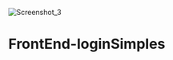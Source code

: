 ![Screenshot_3](https://user-images.githubusercontent.com/95234751/193847923-5ff20aaf-07f5-4693-8972-72df55aeec97.png)
# FrontEnd-loginSimples
